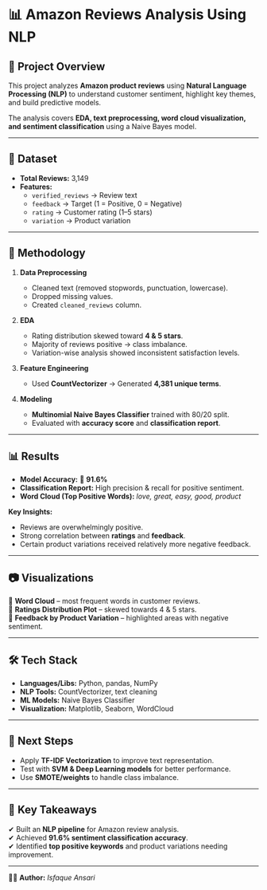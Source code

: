 # 📊 Amazon Reviews Analysis Using NLP  

## 📌 Project Overview  
This project analyzes **Amazon product reviews** using **Natural Language Processing (NLP)** to understand customer sentiment, highlight key themes, and build predictive models.  

The analysis covers **EDA, text preprocessing, word cloud visualization, and sentiment classification** using a Naive Bayes model.  

---

## 📂 Dataset  
- **Total Reviews:** 3,149  
- **Features:**  
  - `verified_reviews` → Review text  
  - `feedback` → Target (1 = Positive, 0 = Negative)  
  - `rating` → Customer rating (1–5 stars)  
  - `variation` → Product variation  

---

## 🔧 Methodology  
1. **Data Preprocessing**  
   - Cleaned text (removed stopwords, punctuation, lowercase).  
   - Dropped missing values.  
   - Created `cleaned_reviews` column.  

2. **EDA**  
   - Rating distribution skewed toward **4 & 5 stars**.  
   - Majority of reviews positive → class imbalance.  
   - Variation-wise analysis showed inconsistent satisfaction levels.  

3. **Feature Engineering**  
   - Used **CountVectorizer** → Generated **4,381 unique terms**.  

4. **Modeling**  
   - **Multinomial Naive Bayes Classifier** trained with 80/20 split.  
   - Evaluated with **accuracy score** and **classification report**.  

---

## 📊 Results  

- **Model Accuracy:** 🎯 **91.6%**  
- **Classification Report:** High precision & recall for positive sentiment.  
- **Word Cloud (Top Positive Words):** *love, great, easy, good, product*  

**Key Insights:**  
- Reviews are overwhelmingly positive.  
- Strong correlation between **ratings** and **feedback**.  
- Certain product variations received relatively more negative feedback.  

---

## 📷 Visualizations  

🔹 **Word Cloud** – most frequent words in customer reviews.  
🔹 **Ratings Distribution Plot** – skewed towards 4 & 5 stars.  
🔹 **Feedback by Product Variation** – highlighted areas with negative sentiment.  


---

## 🛠 Tech Stack  
- **Languages/Libs:** Python, pandas, NumPy  
- **NLP Tools:** CountVectorizer, text cleaning  
- **ML Models:** Naive Bayes Classifier  
- **Visualization:** Matplotlib, Seaborn, WordCloud  

---

## 🚀 Next Steps  
- Apply **TF-IDF Vectorization** to improve text representation.  
- Test with **SVM & Deep Learning models** for better performance.  
- Use **SMOTE/weights** to handle class imbalance.  

---

## 📌 Key Takeaways  
✔ Built an **NLP pipeline** for Amazon review analysis.  
✔ Achieved **91.6% sentiment classification accuracy**.  
✔ Identified **top positive keywords** and product variations needing improvement.  

---

👩‍💻 **Author:** *Isfaque Ansari*  

